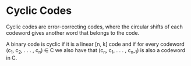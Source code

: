 # Cyclic Codes
Cyclic codes are error-correcting codes, where the circular shifts of each codeword gives another word that belongs to the code.

A binary code is cyclic if it is a linear [n, k] code and if for every codeword (c<sub>1</sub>, c<sub>2</sub>, . . . , c<sub>n</sub>) ∈ C we also have that (c<sub>n</sub>, c<sub>1</sub>, . . . , c<sub>n-1</sub>) is also a codeword in C.
